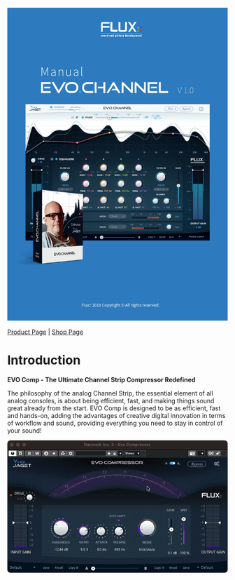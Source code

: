 ![](include/ManualEvoChannel-000.jpg)

[Product Page](https://www.flux.audio/project/evo-channel/) 
| [Shop Page](https://shop.flux.audio/en_US/products/evo-channel)

# Introduction

**EVO Comp - The Ultimate Channel Strip Compressor Redefined**

The philosophy of the analog Channel Strip, the essential element of all analog consoles, is about being
efficient, fast, and making things sound great already from the start. EVO Comp is designed to be as efficient,
fast and hands-on, adding the advantages of creative digital innovation in terms of workflow and sound,
providing everything you need to stay in control of your sound!

![](include/evoComp.gif)